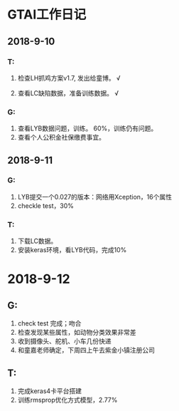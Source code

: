 # GTAI工作日记

## 2018-9-10

### T: 

1. 检查LH抓鸡方案v1.7, 发出给童博。 √

2. 查看LC缺陷数据，准备训练数据。  √

### G:

1. 查看LYB数据问题，训练。  60%，训练仍有问题。
2. 查看个人公积金社保缴费事宜。



## 2018-9-11

### G:

1. LYB提交一个0.027的版本：网络用Xception，16个属性
2. checkle test，30%

### T:

1. 下载LC数据。
2. 安装keras环境，看LYB代码，完成10%

# 2018-9-12

## G:

1. check test 完成；吻合
2. 检查发现某些属性，如动物分类效果非常差
3. 收到摄像头、舵机、小车几份快递
4. 和童嘉老师确定，下周四上午去紫金小镇注册公司

## T:

1. 完成keras4卡平台搭建
2. 训练rmsprop优化方式模型，2.77%

